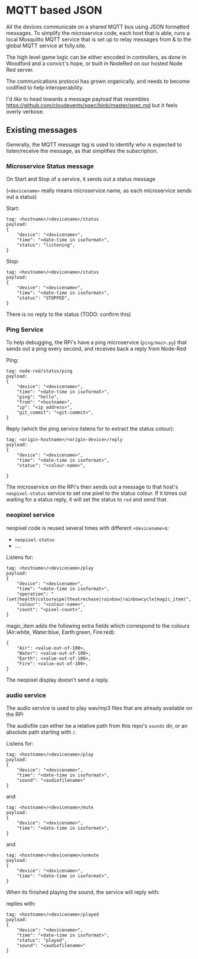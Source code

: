 # MQTT based JSON

All the devices communicate on a shared MQTT bus using JSON formatted messages.
To simplify the microservice code, each host that is able, runs a local Mosquitto MQTT service that is set up to relay
messages from & to the global MQTT service at folly.site.

The high level game logic can be either encoded in controllers, as done in Woodford and a convict's hope, or built in NodeRed on our hosted Node Red server.

The communications protocol has grown organically, and needs to become codified to help interoperability.

I'd _like_ to head towards a message payload that resembles https://github.com/cloudevents/spec/blob/master/spec.md but it feels overly verbose.

## Existing messages

Generally, the MQTT message tag is used to identify who is expected to listen/receive the message, as that simplifies the subscription.

### Microservice Status message

On Start and Stop of a service, it sends out a status message

(`<devicename>` really means microservice name, as each microservice sends out a status)

Start:
```
tag: <hostname>/<devicename>/status
payload: 
{
    "device": "<devicename>",
    "time": "<date-time in isoformat>",
    "status": "listening",
}
```

Stop:
```
tag: <hostname>/<devicename>/status
payload: 
{
    "device": "<devicename>",
    "time": "<date-time in isoformat>",
    "status": "STOPPED",
}
```


There is no reply to the status (TODO: confirm this)

### Ping Service

To help debugging, the RPi's have a ping microservice (`ping/main.py`) that sends out a ping every second, and receives back a reply from Node-Red

Ping:
```
tag: node-red/status/ping
payload: 
{
    "device": "<devicename>",
    "time": "<date-time in isoformat>",
    "ping": "hello",
    "from": "<hostname>",
    "ip": "<ip address>",
    "git_commit": "<git-commit>",   
}
```

Reply (which the ping service listens for to extract the status colour):
```
tag: <origin-hostname>/<origin-device>/reply
payload: 
{
    "device": "<devicename>",
    "time": "<date-time in isoformat>",
    "status": "<colour-name>",

}
```

The microservice on the RPi's then sends out a message to that host's `neopixel-status` service to set one pixel to the status colour. If it times out waiting for a status reply, it will set the status to `red` and send that.

### neopixel service

neopixel code is reused several times with different `<devicename>`s:
* `neopixel-status`
* ....

Listens for:
```
tag: <hostname>/<devicename>/play
payload: 
{
    "device": "<devicename>",
    "time": "<date-time in isoformat>",
    "operation": "(set|health|colourwipe|theatrechase|rainbow|rainbowcycle|magic_item)",
    "colour": "<colour-name>",
    "count": "<pixel-count>",
}
```

magic_item adds the following extra fields which correspond to the colours (Air:white, Water:blue, Earth:green, Fire:red):
```
{
    "Air": <value-out-of-100>,
    "Water": <value-out-of-100>,
    "Earth": <value-out-of-100>,
    "Fire": <value-out-of-100>,
}
```
The neopixel display doesn't send a reply.

### audio service

The audio service is used to play wav/mp3 files that are already available on the RPi

The audiofile can either be a relative path from this repo's `sounds` dir, or an absolute path starting with `/`.

Listens for:
```
tag: <hostname>/<devicename>/play
payload: 
{
    "device": "<devicename>",
    "time": "<date-time in isoformat>",
    "sound": "<audiofilename>"
}
```
and
```
tag: <hostname>/<devicename>/mute
payload: 
{
    "device": "<devicename>",
    "time": "<date-time in isoformat>",
}
```
and
```
tag: <hostname>/<devicename>/unmute
payload: 
{
    "device": "<devicename>",
    "time": "<date-time in isoformat>",
}
```

When its finished playing the sound, the service will reply with:

replies with:
```
tag: <hostname>/<devicename>/played
payload: 
{
    "device": "<devicename>",
    "time": "<date-time in isoformat>",
    "status": "played",
    "sound": "<audiofilename>"
}
```
